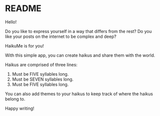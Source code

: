 # README
Hello! 

Do you like to express yourself in a way that differs from the rest? 
Do you like your posts on the internet to be complex and deep? 

HaikuMe is for you! 

With this simple app, you can create haikus and share them with the world. 

Haikus are comprised of three lines: 
1. Must be FIVE syllables long.
2. Must be SEVEN syllables long.
3. Must be FIVE syllables long.

You can also add themes to your haikus to keep track of where the haikus belong to. 

Happy writing!
